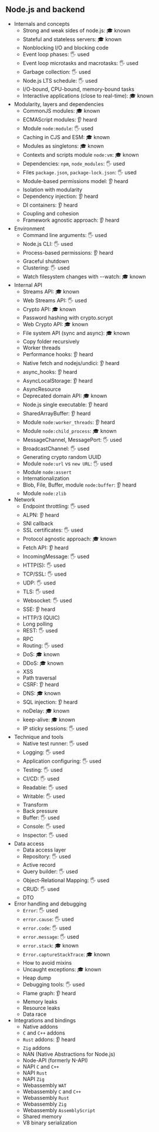 ## Node.js and backend

- Internals and concepts
  - Strong and weak sides of node.js: 🎓 known
  - Stateful and stateless servers: 🎓 known
  - Nonblocking I/O and blocking code
  - Event loop phases: 🖐️ used
  - Event loop microtasks and macrotasks: 🖐️ used
  - Garbage collection: 🖐️ used
  - Node.js LTS schedule: 🖐️ used
  - I/O-bound, CPU-bound, memory-bound tasks
  - Interactive applications (close to real-time): 🎓 known
- Modularity, layers and dependencies
  - CommonJS modules: 🎓 known
  - ECMAScript modules: 👂 heard
  - Module `node:module`: 🖐️ used
  - Caching in CJS and ESM: 🎓 known
  - Modules as singletons: 🎓 known
  - Contexts and scripts module `node:vm`: 🎓 known
  - Dependencies: `npm`, `node_modules`: 🖐️ used
  - Files `package.json`, `package-lock.json`: 🖐️ used
  - Module-based permissions model: 👂 heard
  - Isolation with modularity
  - Dependency injection: 👂 heard
  - DI containers: 👂 heard
  - Coupling and cohesion
  - Framework agnostic approach: 👂 heard
- Environment
  - Command line arguments: 🖐️ used
  - Node.js CLI: 🖐️ used
  - Process-based permissions: 👂 heard
  - Graceful shutdown
  - Clustering: 🖐️ used
  - Watch filesystem changes with --watch: 🎓 known
- Internal API
  - Streams API: 🎓 known
  - Web Streams API: 🖐️ used
  - Crypto API: 🎓 known
  - Password hashing with crypto.scrypt
  - Web Crypto API: 🎓 known
  - File system API (sync and async): 🎓 known
  - Copy folder recursively
  - Worker threads
  - Performance hooks: 👂 heard
  - Native fetch and nodejs/undici: 👂 heard
  - async_hooks: 👂 heard
  - AsyncLocalStorage: 👂 heard
  - AsyncResource
  - Deprecated domain API: 🎓 known
  - Node.js single executable: 👂 heard
  - SharedArrayBuffer: 👂 heard
  - Module `node:worker_threads`: 👂 heard
  - Module `node:child_process`: 🎓 known
  - MessageChannel, MessagePort: 🖐️ used
  - BroadcastChannel: 🖐️ used
  - Generating crypto random UUID
  - Module `node:url` vs `new URL`: 🖐️ used
  - Module `node:assert`
  - Internationalization
  - Blob, File, Buffer, module `node:buffer`: 👂 heard
  - Module `node:zlib`
- Network
  - Endpoint throttling: 🖐️ used
  - ALPN: 👂 heard
  - SNI callback
  - SSL certificates: 🖐️ used
  - Protocol agnostic approach: 🎓 known
  - Fetch API: 👂 heard
  - IncomingMessage: 🖐️ used
  - HTTP(S): 🖐️ used
  - TCP/SSL: 🖐️ used
  - UDP: 🖐️ used
  - TLS: 🖐️ used
  - Websocket: 🖐️ used
  - SSE: 👂 heard
  - HTTP/3 (QUIC)
  - Long polling
  - REST: 🖐️ used
  - RPC
  - Routing: 🖐️ used
  - DoS: 🎓 known
  - DDoS: 🎓 known
  - XSS
  - Path traversal
  - CSRF: 👂 heard
  - DNS: 🎓 known
  - SQL injection: 👂 heard
  - noDelay: 🎓 known
  - keep-alive: 🎓 known
  - IP sticky sessions: 🖐️ used
- Technique and tools
  - Native test runner: 🖐️ used
  - Logging: 🖐️ used
  - Application configuring: 🖐️ used
  - Testing: 🖐️ used
  - CI/CD: 🖐️ used
  - Readable: 🖐️ used
  - Writable: 🖐️ used
  - Transform
  - Back pressure
  - Buffer: 🖐️ used
  - Console: 🖐️ used
  - Inspector: 🖐️ used
- Data access
  - Data access layer
  - Repository: 🖐️ used
  - Active record
  - Query builder: 🖐️ used
  - Object-Relational Mapping: 🖐️ used
  - CRUD: 🖐️ used
  - DTO
- Error handling and debugging
  - `Error`: 🖐️ used
  - `error.cause`: 🖐️ used
  - `error.code`: 🖐️ used
  - `error.message`: 🖐️ used
  - `error.stack`: 🎓 known
  - `Error.captureStackTrace`: 🎓 known
  - How to avoid mixins
  - Uncaught exceptions: 🎓 known
  - Heap dump
  - Debugging tools: 🖐️ used
  - Flame graph: 👂 heard
  - Memory leaks
  - Resource leaks
  - Data race
- Integrations and bindings
  - Native addons
  - `C` and `C++` addons
  - `Rust` addons: 👂 heard
  - `Zig` addons
  - NAN (Native Abstractions for Node.js)
  - Node-API (formerly N-API)
  - NAPI `C` and `C++`
  - NAPI `Rust`
  - NAPI `Zig`
  - Webassembly `WAT`
  - Webassembly `C` and `C++`
  - Webassembly `Rust`
  - Webassembly `Zig`
  - Webassembly `AssemblyScript`
  - Shared memory
  - V8 binary serialization
